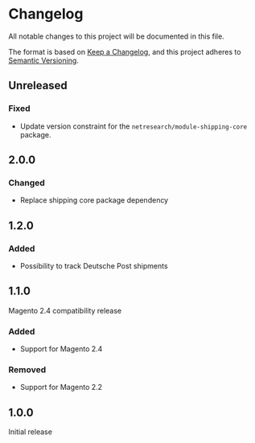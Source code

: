 # Changelog

All notable changes to this project will be documented in this file.

The format is based on [Keep a Changelog](https://keepachangelog.com/en/1.0.0/),
and this project adheres to [Semantic Versioning](https://semver.org/spec/v2.0.0.html).

## Unreleased

### Fixed

- Update version constraint for the `netresearch/module-shipping-core` package.

## 2.0.0

### Changed

- Replace shipping core package dependency

## 1.2.0

### Added

- Possibility to track Deutsche Post shipments

## 1.1.0

Magento 2.4 compatibility release

### Added

- Support for Magento 2.4

### Removed

- Support for Magento 2.2

## 1.0.0

Initial release
